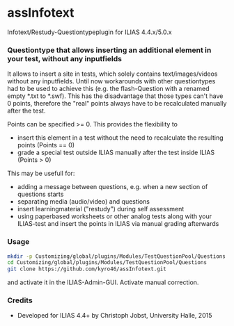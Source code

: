 # assInfotext
Infotext/Restudy-Questiontypeplugin for ILIAS 4.4.x/5.0.x

### Questiontype that allows inserting an additional element in your test, without any inputfields ###

It allows to insert a site in tests, which solely contains text/images/videos without any inputfields. Until now workarounds with other questiontypes had to be used to achieve this (e.g. the flash-Question with a renamed empty *.txt to *.swf). This has the disadvantage that those types can't have 0 points, therefore the "real" points always have to be recalculated manually after the test.

Points can be specified >= 0. This provides the flexibility to
* insert this element in a test without the need to recalculate the resulting points (Points == 0)
* grade a special test outside ILIAS manually after the test inside ILIAS (Points > 0) 

This may be usefull for:
* adding a message between questions, e.g. when a new section of questions starts
* separating media (audio/video) and questions
* insert learningmaterial ("restudy") during self assessment
* using paperbased worksheets or other analog tests along with your ILIAS-test and insert the points in ILIAS via manual grading afterwards

### Usage ###

```bash
mkdir -p Customizing/global/plugins/Modules/TestQuestionPool/Questions  
cd Customizing/global/plugins/Modules/TestQuestionPool/Questions
git clone https://github.com/kyro46/assInfotext.git
```
and activate it in the ILIAS-Admin-GUI. Activate manual correction.

### Credits ###
 * Developed for ILIAS 4.4+ by Christoph Jobst, University Halle, 2015 